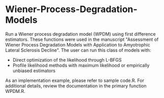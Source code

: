 # Wiener-Process-Degradation-Models
Run a Wiener process degradation model (WPDM) using first difference estimators. These functions were used in the manuscript "Assessment of Wiener Process Degradation Models with Application to Amyotrophic Lateral Sclerosis Decline". The user can run this class of models with: 
- Direct optimization of the likelihood through L-BFGS
- Profile likelihood methods with maximum likelihood or empirically unbiased estimators

As an implementation example, please refer to sample code.R. For additional details, review the documentation in the primary function WPDM.R.